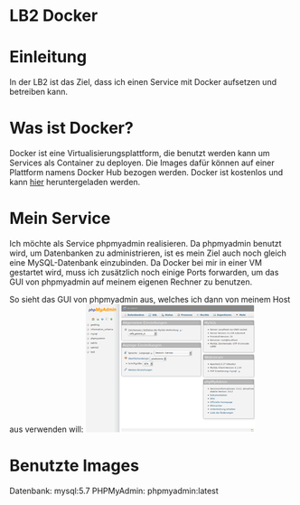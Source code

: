 # LB2 Docker

# Einleitung

In der LB2 ist das Ziel, dass ich einen Service mit Docker aufsetzen und betreiben kann. 

# Was ist Docker?

Docker ist eine Virtualisierungsplattform, die benutzt werden kann um Services als Container zu deployen. Die Images dafür können auf einer Plattform namens Docker Hub bezogen werden. Docker ist kostenlos und kann [hier](https://www.docker.com/get-started) heruntergeladen werden.

# Mein Service
Ich möchte als Service phpmyadmin realisieren. Da phpmyadmin benutzt wird, um Datenbanken zu administrieren, ist es mein Ziel auch noch gleich eine MySQL-Datenbank einzubinden. Da Docker bei mir in einer VM gestartet wird, muss ich zusätzlich noch einige Ports forwarden, um das GUI von phpmyadmin auf meinem eigenen Rechner zu benutzen. 

So sieht das GUI von phpmyadmin aus, welches ich dann von meinem Host aus verwenden will:
![phpmyadmin](https://github.com/T1m1337/M300-Services/raw/master/docker/Images/phpmyadmin.png)

# Benutzte Images

Datenbank: mysql:5.7
PHPMyAdmin: phpmyadmin:latest

